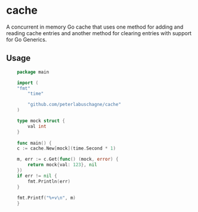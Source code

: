 # cache
A concurrent in memory Go cache that uses one method for adding and reading cache entries and another method for clearing entries with support for Go Generics.

## Usage
```Go
    package main

    import (
	"fmt"
        "time"

        "github.com/peterlabuschagne/cache"
    )

    type mock struct {
        val int
    }
	
    func main() {
	c := cache.New[mock](time.Second * 1)

	m, err := c.Get(func() (mock, error) {
		return mock{val: 123}, nil
	})
	if err != nil {
		fmt.Println(err)
	}
		
	fmt.Printf("%+v\n", m)
    }
```
